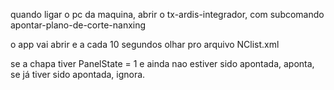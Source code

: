 quando ligar o pc da maquina, abrir o tx-ardis-integrador, com subcomando apontar-plano-de-corte-nanxing

o app vai abrir e a cada 10 segundos olhar pro arquivo NClist.xml

se a chapa tiver PanelState = 1 e ainda nao estiver sido apontada, aponta, se já tiver sido apontada, ignora.

